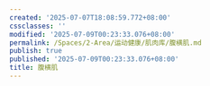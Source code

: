 ```yaml
---
created: '2025-07-07T18:08:59.772+08:00'
cssclasses: ''
modified: '2025-07-09T00:23:33.076+08:00'
permalink: /Spaces/2-Area/运动健康/肌肉库/腹横肌.md
publish: true
published: '2025-07-09T00:23:33.076+08:00'
title: 腹横肌
---
```


